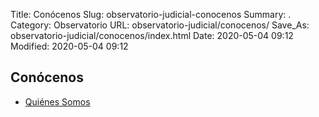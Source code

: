 Title: Conócenos
Slug: observatorio-judicial-conocenos
Summary: .
Category: Observatorio
URL: observatorio-judicial/conocenos/
Save_As: observatorio-judicial/conocenos/index.html
Date: 2020-05-04 09:12
Modified: 2020-05-04 09:12


## Conócenos

- [Quiénes Somos](quienes-somos/)



